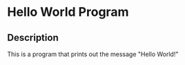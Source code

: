 # Hello World Program

## Description

This is a program that prints out the message "Hello World!"
